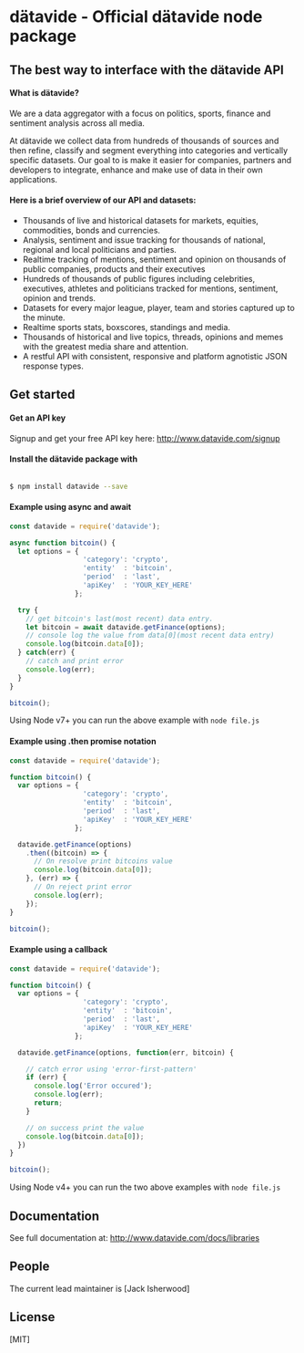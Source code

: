 # d&auml;tavide - Official d&auml;tavide node package

## The best way to interface with the d&auml;tavide API
#### What is d&auml;tavide?
We are a data aggregator with a focus on politics, sports, finance and sentiment analysis across all media.

At dätavide we collect data from hundreds of thousands of sources and then refine, classify and segment everything into categories and vertically specific datasets. Our goal to is make it easier for companies, partners and developers to integrate, enhance and make use of data in their own applications.
#### Here is a brief overview of our API and datasets:
- Thousands of live and historical datasets for markets, equities, commodities, bonds and currencies.
- Analysis, sentiment and issue tracking for thousands of national, regional and local politicians and parties.
- Realtime tracking of mentions, sentiment and opinion on thousands of public companies, products and their executives
- Hundreds of thousands of public figures including celebrities, executives, athletes and politicians tracked for mentions, sentiment, opinion and trends.
- Datasets for every major league, player, team and stories captured up to the minute.
- Realtime sports stats, boxscores, standings and media.
- Thousands of historical and live topics, threads, opinions and memes with the greatest media share and attention.
- A restful API with consistent, responsive and platform agnotistic JSON response types.

## Get started
#### Get an API key
Signup and get your free API key here: <http://www.datavide.com/signup>
#### Install the d&auml;tavide package with
```bash

$ npm install datavide --save
```

#### Example using async and await
```js
const datavide = require('datavide');

async function bitcoin() {
  let options = {
                  'category': 'crypto',
                  'entity'  : 'bitcoin',
                  'period'  : 'last',
                  'apiKey'  : 'YOUR_KEY_HERE'
                };

  try {
    // get bitcoin's last(most recent) data entry.
    let bitcoin = await datavide.getFinance(options);
    // console log the value from data[0](most recent data entry)
    console.log(bitcoin.data[0]);
  } catch(err) {
    // catch and print error
    console.log(err);
  }
}

bitcoin();
```
Using Node v7+ you can run the above example with `node file.js`

#### Example using .then promise notation
```js
const datavide = require('datavide');

function bitcoin() {
  var options = {
                  'category': 'crypto',
                  'entity'  : 'bitcoin',
                  'period'  : 'last',
                  'apiKey'  : 'YOUR_KEY_HERE'
                };

  datavide.getFinance(options)
    .then((bitcoin) => {
      // On resolve print bitcoins value
      console.log(bitcoin.data[0]);
    }, (err) => {
      // On reject print error
      console.log(err);
    });
}

bitcoin();
```

#### Example using a callback
```js
const datavide = require('datavide');

function bitcoin() {
  var options = {
                  'category': 'crypto',
                  'entity'  : 'bitcoin',
                  'period'  : 'last',
                  'apiKey'  : 'YOUR_KEY_HERE'
                };

  datavide.getFinance(options, function(err, bitcoin) {

    // catch error using 'error-first-pattern'
    if (err) {
      console.log('Error occured');
      console.log(err);
      return;
    }

    // on success print the value
    console.log(bitcoin.data[0]);
  })
}

bitcoin();
```
Using Node v4+ you can run the two above examples with `node file.js`

## Documentation
  See full documentation at: <http://www.datavide.com/docs/libraries>

## People
  The current lead maintainer is [Jack Isherwood]

## License
  [MIT]
